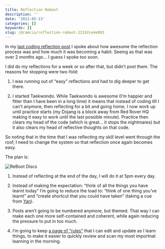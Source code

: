 ```yaml
---
title: Reflection Reboot
description: ''
date: '2012-05-13'
categories: []
keywords: []
slug: /@ramcio/reflection-reboot-12192ce4e093
---
```


In my [last coding reflection post](http://andremalan.net/blog/2012/02/27/coding-reflections-week-3/ "Coding Reflections – Week 3") I spoke about how awesome the reflection process was and how much it was becoming a habit. Seeing as that was over 2 months ago… I guess I spoke too soon.

I did do my reflections for a week or so after that, but didn’t post them. The reasons for stopping were two-fold:

1) I was running out of “easy” reflections and had to dig deeper to get there.

2) I started Taekwondo. While Taekwondo is awesome (I’m happier and fitter than I have been in a long time) it means that instead of coding till I can’t anymore, then reflecting for a bit and going home, I now work up until practice starts (my Dojang is a block away from Red Rover HQ making it easy to work until the last possible minute). Practice then clears my head of the code (which is great… it stops the nightmares) but it also clears my head of reflective thoughts on that code.

So noting that in the time that I was reflecting my skill level went through the roof, I need to change the system so that reflection once again becomes easy.

The plan is:

![ReBoot Discs](https://cdn-images-1.medium.com/max/800/0*_RtVDSELS-jJD7f0.jpg)

1) Instead of reflecting at the end of the day, I will do it at 5pm every day.

2) Instead of making the expectation: “think of all the things you have learnt today” I’m going to reduce the load to: “think of one thing you’ve learnt” and “create shortcut that you could have taken” (taking a cue from [Yan](http://yanpritzker.com/2012/04/25/5-minutes-a-day-for-exponential-productivity/ "Yan Pritzker")).

3) Posts aren’t going to be numbered anymore, but themed. That way I can make each one more self-contained and coherent, while again reducing the pressure to put in too much.

4) I’m going to keep [a page of “rules”](http://andremalan.net/writing-great-code/ "Writing Great Code") that I can edit and update as I learn things, to make it easier to quickly review and scan my most importnat learning in the morning.